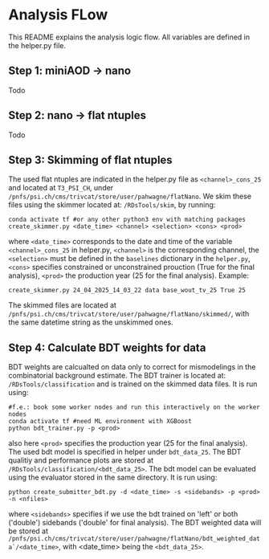 # Analysis FLow

This README explains the analysis logic flow. All variables are defined in the helper.py file.

## Step 1: miniAOD -> nano
Todo
## Step 2: nano -> flat ntuples
Todo
## Step 3: Skimming of flat ntuples
The used flat ntuples are indicated in the helper.py file as `<channel>_cons_25` and located at ```T3_PSI_CH```, under ```/pnfs/psi.ch/cms/trivcat/store/user/pahwagne/flatNano```.
We skim these files using the skimmer located at: ```/RDsTools/skim```, by running:

```
conda activate tf #or any other python3 env with matching packages
create_skimmer.py <date_time> <channel> <selection> <cons> <prod>
```

where ```<date_time>``` corresponds to the date and time of the variable ```<channel>_cons_25``` in helper.py, ```<channel>``` is the corresponding channel, the ```<selection>``` must be defined in the ```baselines``` dictionary in the ```helper.py```, ```<cons>``` specifies constrained or unconstrained prouction (True for the final analysis), ```<prod>``` the production year (25 for the final analysis). Example:

```
create_skimmer.py 24_04_2025_14_03_22 data base_wout_tv_25 True 25
```
The skimmed files are located at ```/pnfs/psi.ch/cms/trivcat/store/user/pahwagne/flatNano/skimmed/```, with the same datetime string as the unskimmed ones.

## Step 4: Calculate BDT weights for data

BDT weights are calcualted on data only to correct for mismodelings in the combinatorial background estimate. The BDT trainer is located at:
```/RDsTools/classification``` and is trained on the skimmed data files. It is run using:

```
#f.e.: book some worker nodes and run this interactively on the worker nodes
conda activate tf #need ML environment with XGBoost
python bdt_trainer.py -p <prod>
```

also here ```<prod>``` specifies the production year (25 for the final analysis). The used bdt model is specified in helper under ```bdt_data_25```. The BDT qualitiy and performance plots are stored at ```/RDsTools/classification/<bdt_data_25>```.
The bdt model can be evaluated using the evaluator stored in the same directory. It is run using:

```
python create_submitter_bdt.py -d <date_time> -s <sidebands> -p <prod> -n <nfiles> 

```

where ```<sidebands>``` specifies if we use the bdt trained on 'left' or both ('double') sidebands ('double' for final analysis). The BDT weighted data will be stored at ```/pnfs/psi.ch/cms/trivcat/store/user/pahwagne/flatNano/bdt_weighted_data`/<date_time>```, with <date_time> being the ```<bdt_data_25>```.
